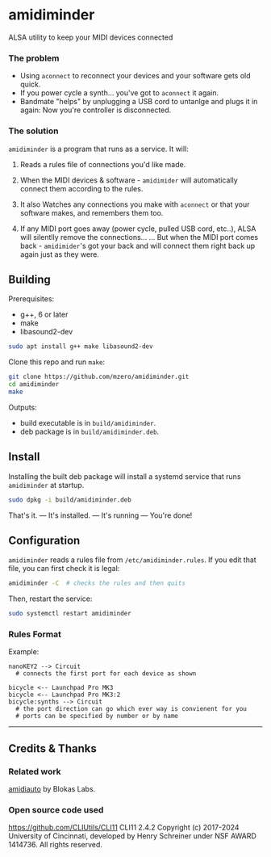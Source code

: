# amidiminder
ALSA utility to keep your MIDI devices connected

### The problem

  * Using `aconnect` to reconnect your devices and your software gets old quick.
  * If you power cycle a synth... you've got to `aconnect` it again.
  * Bandmate "helps" by unplugging a USB cord to untanlge and plugs it in again:
    Now you're controller is disconnected.

### The solution

`amidiminder` is a program that runs as a service. It will:

  1. Reads a rules file of connections you'd like made.

  2. When the MIDI devices & software - `amidimider` will
     automatically connect them according to the rules.

  3. It also Watches any connections you make with `aconnect` or that your
     software makes, and remembers them too.

  4. If any MIDI port goes away (power cycle, pulled USB cord, etc..), ALSA
     will silentlly remove the connections...
     ... But when the MIDI port comes back - `amidimider`'s got your back and
     will connect them right back up again just as they were.


## Building

Prerequisites:
  * g++, 6 or later
  * make
  * libasound2-dev

```sh
sudo apt install g++ make libasound2-dev
```

Clone this repo and run `make`:

```sh
git clone https://github.com/mzero/amidiminder.git
cd amidiminder
make
```

Outputs:

 - build executable is in `build/amidiminder`.
 - deb package is in `build/amidiminder.deb`.


## Install

Installing the built deb package will install a systemd service that runs
`amidiminder` at startup.

```sh
sudo dpkg -i build/amidiminder.deb
```

That's it. — It's installed. — It's running — You're done!

## Configuration

`amidiminder` reads a rules file from `/etc/amidiminder.rules`. If you edit
that file, you can first check it is legal:

```sh
amidiminder -C  # checks the rules and then quits
```

Then, restart the service:

```sh
sudo systemctl restart amidiminder
```

### Rules Format

Example:
```
nanoKEY2 --> Circuit
  # connects the first port for each device as shown

bicycle <-- Launchpad Pro MK3
bicycle <-- Launchpad Pro MK3:2
bicycle:synths --> Circuit
  # the port direction can go which ever way is convienent for you
  # ports can be specified by number or by name
```

---


## Credits & Thanks

### Related work

[amidiauto](https://github.com/BlokasLabs/amidiauto) by Blokas Labs.

### Open source code used

https://github.com/CLIUtils/CLI11
CLI11 2.4.2 Copyright (c) 2017-2024 University of Cincinnati, developed by Henry
Schreiner under NSF AWARD 1414736. All rights reserved.

